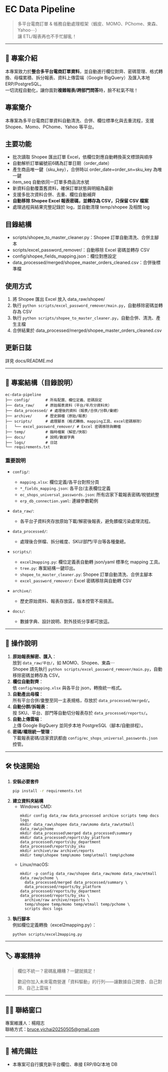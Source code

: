 # EC Data Pipeline

> 多平台電商訂單 & 帳務自動處理框架（蝦皮、MOMO、PChome、東森、Yahoo⋯）  
> 讓 ETL/報表再也不手忙腳亂！

---

## 🚀 專案介紹

本專案致力於**整合多平台電商訂單資料**，並自動進行欄位對齊、密碼管理、格式轉換、母檔累積、拆分報表、資料上傳雲端（Google BigQuery）及匯入本地 ERP/PostgreSQL。  
一切流程自動化，讓你面對**複雜報表/跨部門問答**時，臉不紅氣不喘！

## 專案簡介
本專案為多平台電商訂單資料自動清洗、合併、欄位標準化與去重流程，支援 Shopee、Momo、PChome、Yahoo 等平台。

## 主要功能
- 批次讀取 Shopee 匯出訂單 Excel，依欄位對應自動轉換英文標頭與順序
- 自動解析訂單編號前6碼為訂單日期（order_date）
- 產生商品唯一鍵（sku_key），合併時以 order_date+order_sn+sku_key 為唯一鍵
- item_seq 自動依同一訂單多商品流水號
- 新資料自動覆蓋舊資料，確保訂單狀態與明細為最新
- 支援多批次資料合併、去重、欄位自動補齊
- **自動移除 Shopee Excel 報表密碼，並轉存為 CSV，只保留 CSV 檔案**
- 處理過程與結果完整記錄於 log，並自動清理 temp/shopee 及相關 log

## 目錄結構
- scripts/shopee_to_master_cleaner.py：Shopee 訂單自動清洗、合併主腳本
- scripts/excel_password_remover/：自動移除 Excel 密碼並轉存 CSV
- config/shopee_fields_mapping.json：欄位對應設定
- data_processed/merged/shopee_master_orders_cleaned.csv：合併後標準檔

## 使用方式
1. 將 Shopee 匯出 Excel 放入 data_raw/shopee/
2. 執行 `python scripts/excel_password_remover/main.py`，自動移除密碼並轉存為 CSV
3. 執行 `python scripts/shopee_to_master_cleaner.py`，自動合併、清洗、產生主檔
4. 合併結果於 data_processed/merged/shopee_master_orders_cleaned.csv

## 更新日誌
詳見 docs/README.md

---

## 📁 專案結構（目錄說明）

```
ec-data-pipeline
├── config/       # 所有配置、欄位定義、密碼設定
├── data_raw/     # 原始報表資料（平台/年月分資料夾）
├── data_processed/ # 處理後的資料（報表/合併/分群/彙總）
├── archive/      # 歷史歸檔（原始/報表）
├── scripts/      # 處理腳本（格式轉換、mapping工具、excel密碼移除）
│   └── excel_password_remover/ # Excel 密碼移除與轉檔
├── temp/         # 臨時檔案（解密/快取）
├── docs/         # 說明/數據字典
├── logs/         # 日誌
└── requirements.txt
```

### 重要說明  
- `config/`:  
  - `mapping.xlsx`: 欄位定義/各平台對照分頁  
  - `*_fields_mapping.json`: 各平台/主表欄位定義  
  - `ec_shops_universal_passwords.json`: 所有店家下載報表密碼/稅號統整  
  - `erp_db_connection.yaml`: 連線參數範例

- `data_raw/`:  
  - 各平台子資料夾存放原始下載/解密後報表，避免髒檔污染處理流程。

- `data_processed/`:  
  - 處理後合併檔、拆分維度、SKU/部門/平台等各種彙總。

- `scripts/`:  
  - `excel2mapping.py`: 欄位定義表自動轉 json/yaml 標準化 mapping 工具。  
  - `tree.py`: 專案結構一鍵印出。  
  - `shopee_to_master_cleaner.py`: Shopee 訂單自動清洗、合併主腳本
  - `excel_password_remover/`: Excel 密碼移除與自動轉 CSV

- `archive/`:  
  - 歷史原始資料、報表存放區，版本控管不易搞丟。

- `docs/`:  
  - 數據字典、設計說明、對外技術分享都可放這。

---

## 📝 操作說明

1. **原始報表解密、匯入**：  
   放到 `data_raw/平台/`，如 MOMO、Shopee、東森⋯  
   Shopee 請先執行 `python scripts/excel_password_remover/main.py`，自動移除密碼並轉存為 CSV。
2. **欄位自動對齊**：  
   依 `config/mapping.xlsx` 與各平台 json，轉換統一格式。
3. **自動產出母檔**：  
   所有平台合併/彙整至同一主表規格，存放於 `data_processed/merged/`。
4. **自動分群/拆報表**：  
   按 SKU、平台、部門等自動切分報表存於 `data_processed/reports/`。
5. **自動上傳雲端**：  
   上傳 Google BigQuery 並同步本地 PostgreSQL（腳本/自動排程）。
6. **密碼/權限統一管理**：  
   下載報表密碼/店家資訊都由 `config/ec_shops_universal_passwords.json` 控管。

---

## 🛠️ 快速開始

1. **安裝必要套件**  
   ```sh
   pip install -r requirements.txt
   ```
2. **建立資料夾結構**  
   - Windows CMD:
     ```
     mkdir config data_raw data_processed archive scripts temp docs logs
     mkdir data_raw\shopee data_raw\momo data_raw\etmall data_raw\pchome
     mkdir data_processed\merged data_processed\summary
     mkdir data_processed\reports\by_platform data_processed\reports\by_department data_processed\reports\by_sku
     mkdir archive\raw archive\reports
     mkdir temp\shopee temp\momo temp\etmall temp\pchome
     ```
   - Linux/macOS:
     ```
     mkdir -p config data_raw/shopee data_raw/momo data_raw/etmall data_raw/pchome \
       data_processed/merged data_processed/summary \
       data_processed/reports/by_platform data_processed/reports/by_department data_processed/reports/by_sku \
       archive/raw archive/reports \
       temp/shopee temp/momo temp/etmall temp/pchome \
       scripts docs logs
     ```
3. **執行腳本**  
   例如欄位定義轉換（excel2mapping.py）：
   ```
   python scripts/excel2mapping.py
   ```

---

## 🏷️ 專案精神

> 欄位不統一？密碼亂糟糟？一鍵就搞定！
>  
> 歡迎你加入未來電商營運「資料驅動」的行列——讓數據自己開會、自己對齊、自己上雲端！

---

## 🙋‍♂️ 聯絡窗口

專案維護人：楊翔志  
聯絡方式：bruce.yichai20250505@gmail.com

---

## 🔖 補充備註

- 本專案可自行擴充新平台欄位、串接 ERP/BQ/本地 DB